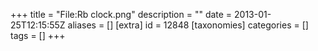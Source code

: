 +++
title = "File:Rb clock.png"
description = ""
date = 2013-01-25T12:15:55Z
aliases = []
[extra]
id = 12848
[taxonomies]
categories = []
tags = []
+++



